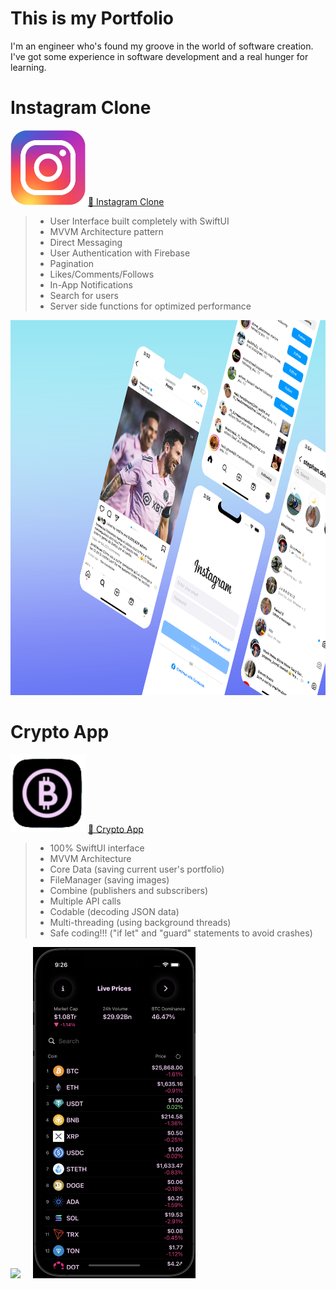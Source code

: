 # This is my Portfolio

I'm an engineer who's found my groove in the world of software creation. 
I've got some experience in software development and a real hunger for learning.

# Instagram Clone

<img class="logo" src="assets/instagram-logo.png" width="120">
<a href="https://github.com/luisValdess/instagram-clone">🔗 Instagram Clone</a>
<br>
 
> - User Interface built completely with SwiftUI
> - MVVM Architecture pattern
> - Direct Messaging  
> - User Authentication with Firebase       
> - Pagination
> - Likes/Comments/Follows                  
> - In-App Notifications                 
> - Search for users
> - Server side functions for optimized performance

<img src="assets/instagram-clone.png" width="1024" height="600">

# Crypto App

<img class="logo" src="assets/crypto-logo.png" width="120">
<a href="https://github.com/luisValdess/CryptoApp">🔗 Crypto App</a>
<br>

> - 100% SwiftUI interface
> - MVVM Architecture
> - Core Data (saving current user's portfolio)
> - FileManager (saving images)
> - Combine (publishers and subscribers)       
> - Multiple API calls
> - Codable (decoding JSON data)                  
> - Multi-threading (using background threads)
> - Safe coding!!! ("if let" and "guard" statements to avoid crashes)

<img src="assets/crypto-video.gif" width="260"/>&nbsp;&nbsp;&nbsp;&nbsp;&nbsp;<img src="assets/crypto-darkmode.png" width="260">

